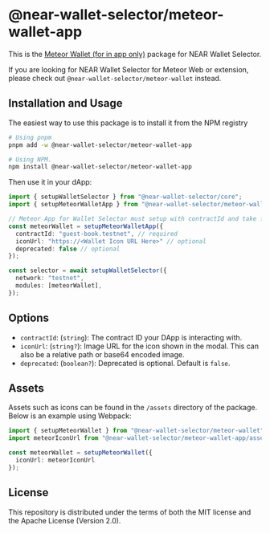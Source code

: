 # @near-wallet-selector/meteor-wallet-app

This is the [Meteor Wallet (for in app only)](https://meteorwallet.app) package for NEAR Wallet Selector.

If you are looking for NEAR Wallet Selector for Meteor Web or extension, please check out `@near-wallet-selector/meteor-wallet` instead.

## Installation and Usage

The easiest way to use this package is to install it from the NPM registry

```bash
# Using pnpm
pnpm add -w @near-wallet-selector/meteor-wallet-app

# Using NPM.
npm install @near-wallet-selector/meteor-wallet-app
```

Then use it in your dApp:

```ts
import { setupWalletSelector } from "@near-wallet-selector/core";
import { setupMeteorWalletApp } from "@near-wallet-selector/meteor-wallet-app";

// Meteor App for Wallet Selector must setup with contractId and take few optional params, see options below.
const meteorWallet = setupMeteorWalletApp({
  contractId: "guest-book.testnet", // required
  iconUrl: "https://<Wallet Icon URL Here>" // optional
  deprecated: false // optional
});

const selector = await setupWalletSelector({
  network: "testnet",
  modules: [meteorWallet],
});
```

## Options

- `contractId`: (`string`): The contract ID your DApp is interacting with.
- `iconUrl`: (`string?`): Image URL for the icon shown in the modal. This can also be a relative path or base64 encoded image.
- `deprecated`: (`boolean?`): Deprecated is optional. Default is `false`.

## Assets

Assets such as icons can be found in the `/assets` directory of the package. Below is an example using Webpack:

```ts
import { setupMeteorWallet } from "@near-wallet-selector/meteor-wallet";
import meteorIconUrl from "@near-wallet-selector/meteor-wallet-app/assets/meteor-app-icon.png";

const meteorWallet = setupMeteorWallet({
  iconUrl: meteorIconUrl
});
```

## License

This repository is distributed under the terms of both the MIT license and the Apache License (Version 2.0).
